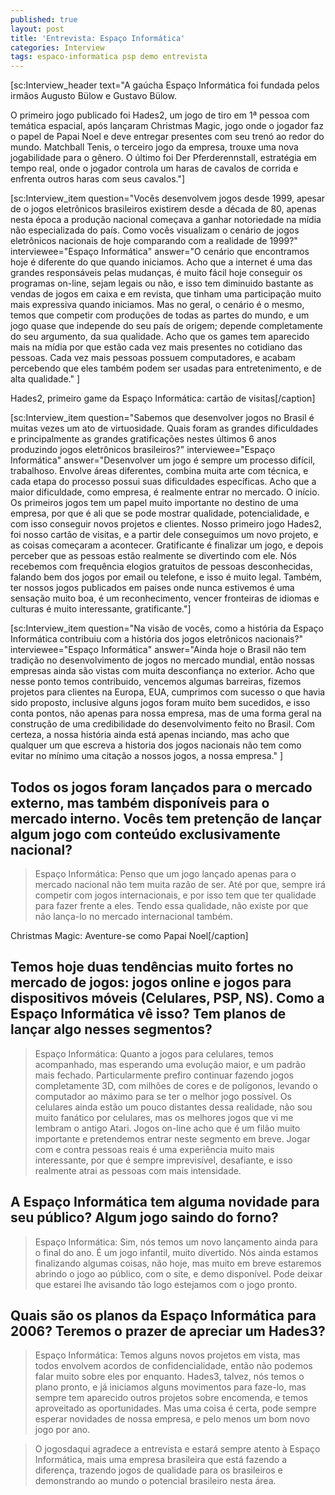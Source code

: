 ```yaml
---
published: true
layout: post
title: 'Entrevista: Espaço Informática'
categories: Interview
tags: espaco-informatica psp demo entrevista
---
```

[sc:Interview_header text="A gaúcha Espaço Informática foi fundada pelos irmãos Augusto Bülow e Gustavo Bülow.

O primeiro jogo publicado foi Hades2, um jogo de tiro em 1ª pessoa com temática espacial, após lançaram Christmas Magic, jogo onde o jogador faz o papel de Papai Noel e deve entregar presentes com seu trenó ao redor do mundo. Matchball Tenis, o terceiro jogo da empresa, trouxe uma nova jogabilidade para o gênero. O último foi Der Pferderennstall, estratégia em tempo real, onde o jogador controla um haras de cavalos de corrida e enfrenta outros haras com seus cavalos."]

[sc:Interview_item question="Vocês desenvolvem jogos desde 1999, apesar de o jogos eletrônicos brasileiros existirem desde a década de 80, apenas nesta época a produção nacional começava a ganhar notoriedade na mídia não especializada do país. Como vocês visualizam o cenário de jogos eletrônicos nacionais de hoje comparando com a realidade de 1999?" interviewee="Espaço Informática" answer="O cenário que encontramos hoje é diferente do que quando iniciamos.
Acho que a internet é uma das grandes responsáveis pelas mudanças, é muito fácil hoje conseguir os programas on-line, sejam legais ou não, e isso tem diminuido bastante as vendas de jogos em caixa e em revista, que tinham uma participação muito mais expressiva quando iniciamos. Mas no geral, o cenário é o mesmo, temos que competir com produções de todas as partes do mundo, e um jogo quase que independe do seu país de origem; depende completamente do seu argumento, da sua qualidade.
Acho que os games tem aparecido mais na mídia por que estão cada vez mais presentes no cotidiano das pessoas. Cada vez mais pessoas possuem computadores, e acabam percebendo que eles também podem ser usadas para entretenimento, e de alta qualidade." ]


 Hades2, primeiro game da Espaço Informática: cartão de visitas[/caption]

[sc:Interview_item question="Sabemos que desenvolver jogos no Brasil é muitas vezes um ato de virtuosidade. Quais foram as grandes dificuldades e principalmente as grandes gratificações nestes últimos 6 anos produzindo jogos eletrônicos brasileiros?" interviewee="Espaço Informática" answer="Desenvolver um jogo é sempre um processo difícil, trabalhoso. Envolve áreas diferentes, combina muita arte com técnica, e cada etapa do processo possui suas dificuldades específicas.
Acho que a maior dificuldade, como empresa, é realmente entrar no mercado. O início. Os primeiros jogos tem um papel muito importante no destino de uma empresa, por que é ali que se pode mostrar qualidade, potencialidade, e com isso conseguir novos projetos e clientes.
Nosso primeiro jogo Hades2, foi nosso cartão de visitas, e a partir dele conseguimos um novo projeto, e as coisas começaram a acontecer. Gratificante é finalizar um jogo, e depois perceber que as pessoas estão realmente se divertindo com ele. Nós recebemos com frequência elogios gratuitos de pessoas desconhecidas, falando bem dos jogos por email ou telefone, e isso é muito legal.
Também, ter nossos jogos publicados em paises onde nunca estivemos é uma sensação muito boa, é um reconhecimento, vencer fronteiras de idiomas e culturas é muito interessante, gratificante."]




[sc:Interview_item question="Na visão de vocês, como a história da Espaço Informática contribuiu com a história dos jogos eletrônicos nacionais?" interviewee="Espaço Informática" answer="Ainda hoje o Brasil não tem tradição no desenvolvimento de jogos no mercado mundial, então nossas empresas ainda são vistas com muita desconfiança no exterior.
Acho que nesse ponto temos contribuido, vencemos algumas barreiras, fizemos projetos para clientes na Europa, EUA, cumprimos com sucesso o que havia sido proposto, inclusive alguns jogos foram muito bem sucedidos, e isso conta pontos, não apenas para nossa empresa, mas de uma forma geral na construção de uma credibilidade do desenvolvimento feito no Brasil.
Com certeza, a nossa história ainda está apenas inciando, mas acho que qualquer um que escreva a historia dos jogos nacionais não tem como evitar no mínimo uma citação a nossos jogos, a nossa empresa." ]

## Todos os jogos foram lançados para o mercado externo, mas também disponíveis para o mercado interno. Vocês tem pretenção de lançar algum jogo com conteúdo exclusivamente nacional?
> Espaço Informática: Penso que um jogo lançado apenas para o mercado nacional não tem muita razão de ser. Até por que, sempre irá competir com jogos internacionais, e por isso tem que ter qualidade para fazer frente a eles. Tendo essa qualidade, não existe por que não lança-lo no mercado internacional também.


 Christmas Magic: Aventure-se como Papai Noel[/caption]

## Temos hoje duas tendências muito fortes no mercado de jogos: jogos online e jogos para dispositivos móveis (Celulares, PSP, NS). Como a Espaço Informática vê isso? Tem planos de lançar algo nesses segmentos?
> Espaço Informática: Quanto a jogos para celulares, temos acompanhado, mas esperando uma evolução maior, e um padrão mais fechado. Particularmente prefiro continuar fazendo jogos completamente 3D, com milhões de cores e de polígonos, levando o computador ao máximo para se ter o melhor jogo possível. Os celulares ainda estão um pouco distantes dessa realidade, não sou muito fanático por celulares, mas os melhores jogos que vi me lembram o antigo Atari. Jogos on-line acho que é um filão muito importante e pretendemos entrar neste segmento em breve. Jogar com e contra pessoas reais é uma experiência muito mais interessante, por que é sempre imprevisível, desafiante, e isso realmente atrai as pessoas com mais intensidade.

## A Espaço Informática tem alguma novidade para seu público? Algum jogo saindo do forno?
> Espaço Informática: Sim, nós temos um novo lançamento ainda para o final do ano. É um jogo infantil, muito divertido. Nós ainda estamos finalizando algumas coisas, não hoje, mas muito em breve estaremos abrindo o jogo ao público, com o site, e demo disponível. Pode deixar que estarei lhe avisando tão logo estejamos com o jogo pronto.




## Quais são os planos da Espaço Informática para 2006? Teremos o prazer de apreciar um Hades3?
> Espaço Informática: Temos alguns novos projetos em vista, mas todos envolvem acordos de confidencialidade, então não podemos falar muito sobre eles por enquanto. Hades3, talvez, nós temos o plano pronto, e já iniciamos alguns movimentos para faze-lo, mas sempre tem aparecido outros projetos sobre encomenda, e temos aproveitado as oportunidades. Mas uma coisa é certa, pode sempre esperar novidades de nossa empresa, e pelo menos um bom novo jogo por ano.

> O jogosdaqui agradece a entrevista e estará sempre atento à Espaço Informática, mais uma empresa brasileira que está fazendo a diferença, trazendo jogos de qualidade para os brasileiros e demonstrando ao mundo o potencial brasileiro nesta área.
